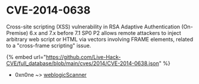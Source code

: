 # CVE-2014-0638

Cross-site scripting (XSS) vulnerability in RSA Adaptive Authentication (On-Premise) 6.x and 7.x before 7.1 SP0 P2 allows remote attackers to inject arbitrary web script or HTML via vectors involving FRAME elements, related to a "cross-frame scripting" issue.

{% embed url="https://github.com/Live-Hack-CVE/full_database/blob/main/cves/2014/CVE-2014-0638.json" %}


* 0xn0ne ~> [weblogicScanner](https://www.alice-snow.ru/2014/database/cve-2014-0638/weblogicscanner-0xn0ne)